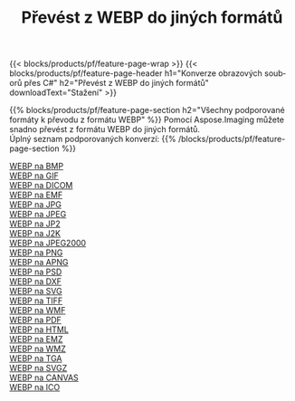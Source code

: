 ﻿---
title: Převést z WEBP do jiných formátů 
weight: 3920
url: /cs/java/conversion/from/webp 
lang: cs
langdirlevel: 2
locales: zh-hans,ja,it,ru,de,es,fr,nl,id,lt,pl,pt,vi,tr,ko,zh-hant,ar,hi,th,sv,cs,uk,he
description: Pomocí Aspose.Imaging můžete snadno převést z formátu WEBP do jiných formátů
---

{{< blocks/products/pf/feature-page-wrap >}}
{{< blocks/products/pf/feature-page-header h1="Konverze obrazových souborů přes C#" h2="Převést z WEBP do jiných formátů" downloadText="Stažení" >}}


{{% blocks/products/pf/feature-page-section  h2="Všechny podporované formáty k převodu z formátu WEBP" %}}
Pomocí Aspose.Imaging můžete snadno převést z formátu WEBP do jiných formátů.
<br/>
Úplný seznam podporovaných konverzí:
{{% /blocks/products/pf/feature-page-section %}}
<div class="container-fluid productfamilypage bg-gray">
    <div class="convertypes bg-gray agp-content section">
        <div class="container">
		<div class="row other-converters">
		    <div class='col-md-2 other-converter remove-lp remove-rp'><a href="/imaging/cs/java/conversion/webp-to-bmp" >WEBP na BMP</a></div><div class='col-md-2 other-converter remove-lp remove-rp'><a href="/imaging/cs/java/conversion/webp-to-gif" >WEBP na GIF</a></div><div class='col-md-2 other-converter remove-lp remove-rp'><a href="/imaging/cs/java/conversion/webp-to-dicom" >WEBP na DICOM</a></div><div class='col-md-2 other-converter remove-lp remove-rp'><a href="/imaging/cs/java/conversion/webp-to-emf" >WEBP na EMF</a></div><div class='col-md-2 other-converter remove-lp remove-rp'><a href="/imaging/cs/java/conversion/webp-to-jpg" >WEBP na JPG</a></div><div class='col-md-2 other-converter remove-lp remove-rp'><a href="/imaging/cs/java/conversion/webp-to-jpeg" >WEBP na JPEG</a></div><div class='col-md-2 other-converter remove-lp remove-rp'><a href="/imaging/cs/java/conversion/webp-to-jp2" >WEBP na JP2</a></div><div class='col-md-2 other-converter remove-lp remove-rp'><a href="/imaging/cs/java/conversion/webp-to-j2k" >WEBP na J2K</a></div><div class='col-md-2 other-converter remove-lp remove-rp'><a href="/imaging/cs/java/conversion/webp-to-jpeg2000" >WEBP na JPEG2000</a></div><div class='col-md-2 other-converter remove-lp remove-rp'><a href="/imaging/cs/java/conversion/webp-to-png" >WEBP na PNG</a></div><div class='col-md-2 other-converter remove-lp remove-rp'><a href="/imaging/cs/java/conversion/webp-to-apng" >WEBP na APNG</a></div><div class='col-md-2 other-converter remove-lp remove-rp'><a href="/imaging/cs/java/conversion/webp-to-psd" >WEBP na PSD</a></div><div class='col-md-2 other-converter remove-lp remove-rp'><a href="/imaging/cs/java/conversion/webp-to-dxf" >WEBP na DXF</a></div><div class='col-md-2 other-converter remove-lp remove-rp'><a href="/imaging/cs/java/conversion/webp-to-svg" >WEBP na SVG</a></div><div class='col-md-2 other-converter remove-lp remove-rp'><a href="/imaging/cs/java/conversion/webp-to-tiff" >WEBP na TIFF</a></div><div class='col-md-2 other-converter remove-lp remove-rp'><a href="/imaging/cs/java/conversion/webp-to-wmf" >WEBP na WMF</a></div><div class='col-md-2 other-converter remove-lp remove-rp'><a href="/imaging/cs/java/conversion/webp-to-pdf" >WEBP na PDF</a></div><div class='col-md-2 other-converter remove-lp remove-rp'><a href="/imaging/cs/java/conversion/webp-to-html" >WEBP na HTML</a></div><div class='col-md-2 other-converter remove-lp remove-rp'><a href="/imaging/cs/java/conversion/webp-to-emz" >WEBP na EMZ</a></div><div class='col-md-2 other-converter remove-lp remove-rp'><a href="/imaging/cs/java/conversion/webp-to-wmz" >WEBP na WMZ</a></div><div class='col-md-2 other-converter remove-lp remove-rp'><a href="/imaging/cs/java/conversion/webp-to-tga" >WEBP na TGA</a></div><div class='col-md-2 other-converter remove-lp remove-rp'><a href="/imaging/cs/java/conversion/webp-to-svgz" >WEBP na SVGZ</a></div><div class='col-md-2 other-converter remove-lp remove-rp'><a href="/imaging/cs/java/conversion/webp-to-canvas" >WEBP na CANVAS</a></div><div class='col-md-2 other-converter remove-lp remove-rp'><a href="/imaging/cs/java/conversion/webp-to-ico" >WEBP na ICO</a></div>
                </div>
        </div>
    </div>
</div>
<br/>

